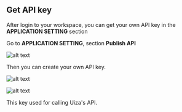 ## Get API key

After login to your workspace, you can get your own API key in the **APPLICATION SETTING** section

Go to **APPLICATION SETTING**, section **Publish API**

![alt text](/images/001.png "Image 1")

Then you can create your own API key.

![alt text](/images/002.png "Image 2")

![alt text](/images/003.png "Image 3")

This key used for calling Uiza's API.


